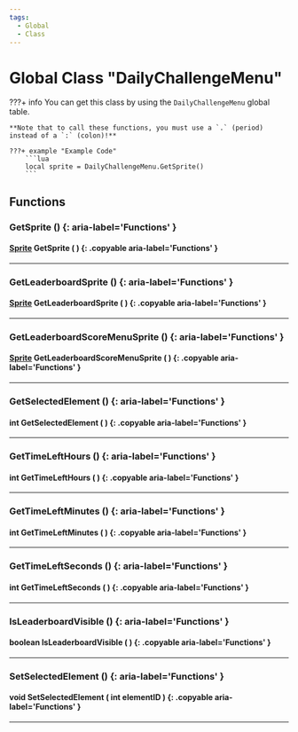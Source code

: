 ```yaml
---
tags:
  - Global
  - Class
---
```

# Global Class "DailyChallengeMenu"

???+ info
    You can get this class by using the `DailyChallengeMenu` global table.

    **Note that to call these functions, you must use a `.` (period) instead of a `:` (colon)!**
    
    ???+ example "Example Code"
        ```lua
        local sprite = DailyChallengeMenu.GetSprite()
        ```
     
## Functions

### GetSprite () {: aria-label='Functions' }
#### [Sprite](../Sprite.md) GetSprite ( ) {: .copyable aria-label='Functions' }

___
### GetLeaderboardSprite () {: aria-label='Functions' }
#### [Sprite](../Sprite.md) GetLeaderboardSprite ( ) {: .copyable aria-label='Functions' }

___
### GetLeaderboardScoreMenuSprite () {: aria-label='Functions' }
#### [Sprite](../Sprite.md) GetLeaderboardScoreMenuSprite ( ) {: .copyable aria-label='Functions' }

___
### GetSelectedElement () {: aria-label='Functions' }
#### int GetSelectedElement ( ) {: .copyable aria-label='Functions' }

___
### GetTimeLeftHours () {: aria-label='Functions' }
#### int GetTimeLeftHours ( ) {: .copyable aria-label='Functions' }

___
### GetTimeLeftMinutes () {: aria-label='Functions' }
#### int GetTimeLeftMinutes ( ) {: .copyable aria-label='Functions' }

___
### GetTimeLeftSeconds () {: aria-label='Functions' }
#### int GetTimeLeftSeconds ( ) {: .copyable aria-label='Functions' }

___
### IsLeaderboardVisible () {: aria-label='Functions' }
#### boolean IsLeaderboardVisible ( ) {: .copyable aria-label='Functions' }

___
### SetSelectedElement () {: aria-label='Functions' }
#### void SetSelectedElement ( int elementID ) {: .copyable aria-label='Functions' }

___